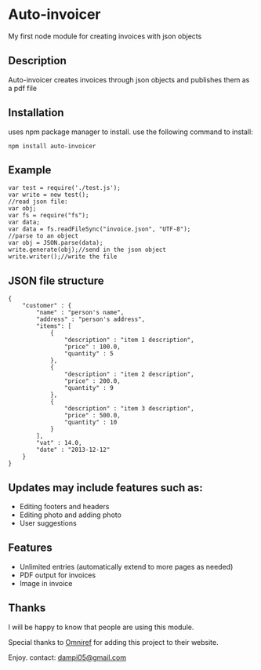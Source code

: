 # Auto-invoicer
My first node module for creating invoices with json objects

## Description

Auto-invoicer creates invoices through json objects and publishes them as a pdf file

## Installation

uses npm package manager to install. use the following command to install:

    npm install auto-invoicer
    
## Example

	var test = require('./test.js');
	var write = new test();
	//read json file:
	var obj;
	var fs = require("fs");
	var data;
	var data = fs.readFileSync("invoice.json", "UTF-8");
	//parse to an object
	var obj = JSON.parse(data);
	write.generate(obj);//send in the json object
	write.writer();//write the file

## JSON file structure

	{
		"customer" : {
			"name" : "person's name",
			"address" : "person's address",
			"items": [
				{
					"description" : "item 1 description",
					"price" : 100.0,
					"quantity" : 5
				},
				{
					"description" : "item 2 description",
					"price" : 200.0,
					"quantity" : 9
				},
				{
					"description" : "item 3 description",
					"price" : 500.0,
					"quantity" : 10
				}
			],
			"vat" : 14.0,
			"date" : "2013-12-12"
		}
	}
	
## Updates may include features such as:
 - Editing footers and headers
 - Editing photo and adding photo
 - User suggestions
	
## Features
 - Unlimited entries (automatically extend to more pages as needed)
 - PDF output for invoices
 - Image in invoice

## Thanks

I will be happy to know that people are using this module.

Special thanks to [Omniref](https://www.omniref.com) for adding this project to their website.

Enjoy.
contact: dampi05@gmail.com
